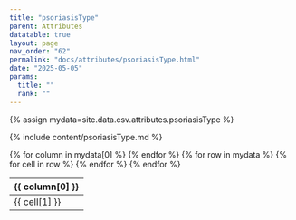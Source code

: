 ```yaml
---
title: "psoriasisType"
parent: Attributes
datatable: true
layout: page
nav_order: "62"
permalink: "docs/attributes/psoriasisType.html"
date: "2025-05-05"
params:
  title: ""
  rank: ""
---
```

{% assign mydata=site.data.csv.attributes.psoriasisType %} 

{% include content/psoriasisType.md %}

<table id="myTable" class="display" style="width:100%">
    <thead>
    {% for column in mydata[0] %}
        <th>{{ column[0] }}</th>
    {% endfor %}
    </thead>
    <tbody>
    {% for row in mydata %}
        <tr>
        {% for cell in row %}
            <td>{{ cell[1] }}</td>
        {% endfor %}
        </tr>
    {% endfor %}
    </tbody>
</table>
<script type="text/javascript">
  $(document).ready(function () {
    $('#myTable').DataTable({
      responsive: true,
      deferRender: false,
      paging: false,
      order: [],
    });
  });
</script>
